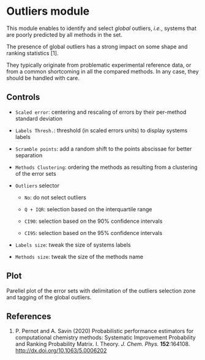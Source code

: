 # __Outliers__ module

This module enables to identify and select _global_ outliers,
_i.e._, systems that are poorly predicted by all methods in the 
set.

The presence of global outliers has a strong impact on some 
shape and ranking statistics [1]. 

They typically originate from problematic experimental
reference data, or from a common shortcoming in all the
compared methods. In any case, they should be handled 
with care.

## Controls

* `Scaled error`: centering and rescaling of errors by their 
   per-method standard deviation 

* `Labels Thresh.`: threshold (in scaled errors units) to 
   display systems labels

* `Scramble points`: add a random shift to the points abscissae
   for better separation

* `Methods Clustering`: ordering the methods as resulting
   from a clustering of the error sets
   
* `Outliers` selector

    + `No`: do not select outliers
    
    + `Q + IQR`: selection based on the interquartile range
    
    + `CI90`: selection based on the 90% confidence intervals
    
    + `CI95`: selection based on the 95% confidence intervals
    
* `Labels size`: tweak the size of systems labels

* `Methods size`: tweak the size of the methods name

## Plot

Parellel plot of the error sets with delimitation of the
outliers selection zone and tagging of the global outliers.

## References

1. P. Pernot and A. Savin (2020) Probabilistic performance estimators for
computational chemistry methods: Systematic Improvement Probability and 
Ranking Probability Matrix. I. Theory. _J. Chem. Phys._ __152__:164108. 
http://dx.doi.org/10.1063/5.0006202

